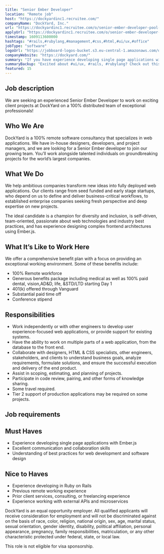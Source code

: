 ```yaml
---
title: "Senior Ember Developer"
location: "Remote job"
host: "https://dockyardinc1.recruitee.com/"
companyName: "DockYard, Inc."
url: "https://dockyardinc1.recruitee.com/o/senior-ember-developer-pool-for-future-positions"
applyUrl: "https://dockyardinc1.recruitee.com/o/senior-ember-developer-pool-for-future-positions/c/new"
timestamp: 1609113600000
hashtags: "#rails,#rubylang,#management,#css,#html,#ui/ux,#office"
jobType: "software"
logoUrl: "https://jobboard-logos-bucket.s3.eu-central-1.amazonaws.com/dockyard-inc-"
companyWebsite: "https://dockyard.com/"
summary: "If you have experience developing single page applications with Ember, DockYard, Inc. is looking for someone with your knowledge."
summaryBackup: "Excited about #ui/ux, #rails, #rubylang? Check out this job post!"
featured: 15
---
```


## Job description

We are seeking an experienced Senior Ember Developer to work on exciting client projects at DockYard on a 100% distributed team of exceptional professionals!

## Who We Are

DockYard is a 100% remote software consultancy that specializes in web applications. We have in-house designers, developers, and project managers, and we are looking for a Senior Ember developer to join our growing team. You’ll work alongside talented individuals on groundbreaking projects for the world’s largest companies.

## What We Do

We help ambitious companies transform new ideas into fully deployed web applications. Our clients range from seed funded and early stage startups, who depend on us to define and deliver business-critical workflows, to established enterprise companies seeking fresh perspective and deep expertise on new projects.

The ideal candidate is a champion for diversity and inclusion, is self-driven, team-oriented, passionate about web technologies and industry best practices, and has experience designing complex frontend architectures using Ember.js.

## What It’s Like to Work Here

We offer a comprehensive benefit plan with a focus on providing an exceptional working environment. Some of these benefits include:

*   100% Remote workforce
*   Generous benefits package including medical as well as 100% paid dental, vision,AD&D, life, &STD/LTD starting Day 1
*   401(k) offered through Vanguard
*   Substantial paid time off
*   Conference stipend

## Responsibilities

*   Work independently or with other engineers to develop user experience-focused web applications, or provide support for existing systems.
*   Have the ability to work on multiple parts of a web application, from the database to the front end.
*   Collaborate with designers, HTML & CSS specialists, other engineers, stakeholders, and clients to understand business goals, analyze requirements, formulate solutions, and ensure the successful execution and delivery of the end product.
*   Assist in scoping, estimating, and planning of projects.
*   Participate in code review, pairing, and other forms of knowledge sharing.
*   Some travel required.
*   Tier 2 support of production applications may be required on some projects.

## Job requirements

## Must Haves

*   Experience developing single page applications with Ember.js
*   Excellent communication and collaboration skills
*   Understanding of best practices for web development and software design

## Nice to Haves

*   Experience developing in Ruby on Rails
*   Previous remote working experience
*   Prior client services, consulting, or freelancing experience
*   Experience working with external APIs and microservices

DockYard is an equal opportunity employer. All qualified applicants will receive consideration for employment and will not be discriminated against on the basis of race, color, religion, national origin, sex, age, marital status, sexual orientation, gender identity, disability, political affiliation, personal appearance, pregnancy, family responsibilities, matriculation, or any other characteristic protected under federal, state, or local law.

This role is not eligible for visa sponsorship.

